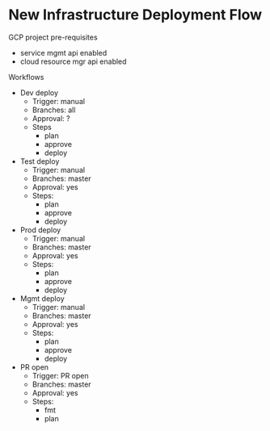 New Infrastructure Deployment Flow
==================================

GCP project pre-requisites
- service mgmt api enabled
- cloud resource mgr api enabled

Workflows
- Dev deploy
    - Trigger: manual
    - Branches: all
    - Approval: ?
    - Steps
        - plan
        - approve
        - deploy
- Test deploy
    - Trigger: manual
    - Branches: master
    - Approval: yes
    - Steps:
        - plan
        - approve
        - deploy
- Prod deploy
    - Trigger: manual
    - Branches: master
    - Approval: yes
    - Steps:
        - plan
        - approve
        - deploy
- Mgmt deploy
    - Trigger: manual
    - Branches: master
    - Approval: yes
    - Steps:
        - plan
        - approve
        - deploy
- PR open
    - Trigger: PR open
    - Branches: master
    - Approval: yes
    - Steps:
        - fmt
        - plan
